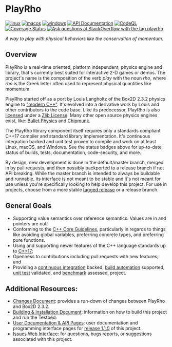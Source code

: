 <!--
  This is written for GitHub Flavored Markdown.
  See: https://github.github.com/gfm/
-->

# PlayRho

[![linux](https://github.com/louis-langholtz/PlayRho/actions/workflows/linux.yml/badge.svg)](https://github.com/louis-langholtz/PlayRho/actions/workflows/linux.yml)
[![macos](https://github.com/louis-langholtz/PlayRho/actions/workflows/macos.yml/badge.svg)](https://github.com/louis-langholtz/PlayRho/actions/workflows/macos.yml)
[![windows](https://github.com/louis-langholtz/PlayRho/actions/workflows/windows.yml/badge.svg)](https://github.com/louis-langholtz/PlayRho/actions/workflows/windows.yml)
[![API Documentation](https://github.com/louis-langholtz/PlayRho/actions/workflows/docs.yml/badge.svg)](https://github.com/louis-langholtz/PlayRho/actions/workflows/docs.yml)
[![CodeQL](https://github.com/louis-langholtz/PlayRho/actions/workflows/codeql.yml/badge.svg)](https://github.com/louis-langholtz/PlayRho/actions/workflows/codeql.yml)
[![Coverage Status](https://coveralls.io/repos/github/louis-langholtz/PlayRho/badge.svg?branch=master)](https://coveralls.io/github/louis-langholtz/PlayRho?branch=master)
[![Ask questions at StackOverflow with the tag playrho](https://img.shields.io/badge/stackoverflow-playrho-blue.svg)](https://stackoverflow.com/questions/tagged/playrho)

*A way to play with physical behaviors like the conservation of momentum.*

## Overview

PlayRho is a real-time oriented, platform independent, physics engine and library, that's currently best suited for interactive 2-D games or demos.
The project's name is the composition of the verb *play* with the noun *rho*, where
*rho* is the Greek letter often used to represent physical quantities like momentum.

PlayRho started off as a port by Louis Langholtz of the Box2D 2.3.2 physics engine to ["modern C++"](https://msdn.microsoft.com/en-us/library/hh279654.aspx).
It's evolved into a derivative work by Louis and other contributors to the code base.
Like its predecessor, PlayRho is also [licensed](LICENSE.txt) under a [Zlib License](https://opensource.org/licenses/Zlib).
Many other open source physics engines exist, like: [Bullet Physics](http://bulletphysics.org/) and [Chipmunk](https://chipmunk-physics.net).

The PlayRho library component itself requires only a standards compliant C++17 compiler and standard library implementation.
It's continuous integration backed and unit test proven to compile and work on at least Linux, macOS, and Windows.
See the status badges above for up-to-date status of builds, tests, documentation, code-security, and more.

By design, new development is done in the default/master branch, merged in by pull requests, and then possibly
backported to a release branch if not API breaking.
While the master branch is intended to always be buildable and runnable,
its interface is not meant to be stable and it's not meant for use unless you're specifically looking to help develop this project.
For use in projects,
choose from a more stable [tagged release](https://github.com/louis-langholtz/PlayRho/releases) or a release branch.

## General Goals

- Supporting value semantics over reference semantics. Values are in and pointers are out!
- Conforming to the [C++ Core Guidelines](https://github.com/isocpp/CppCoreGuidelines/blob/master/CppCoreGuidelines.md),
  particularly in regards to things like avoiding global variables,
  preferring concrete types, and preferring pure functions.
- Using and supporting newer features of the C++ language standards up to [C++17](https://en.wikipedia.org/wiki/C%2B%2B17);
- Openness to contributions including pull requests with new features; and
- Providing a [continuous integration](https://en.wikipedia.org/wiki/Continuous_integration)
  backed, [build automation](https://en.wikipedia.org/wiki/Build_automation) supported,
  [unit test](https://en.wikipedia.org/wiki/Unit_testing) validated, and [benchmark](https://en.wikipedia.org/wiki/Benchmark_(computing)) assessed, project.

## Additional Resources:

- [Changes Document](Changes.md):
  provides a run-down of changes between PlayRho and Box2D 2.3.2.
- [Building & Installation Document](INSTALL.md):
  information on how to build this project and run the Testbed.
- [User Documentation & API Pages](http://louis-langholtz.github.io/PlayRho/API/index.html): user documentation and programming interface pages for [release 1.1.0](https://github.com/louis-langholtz/PlayRho/tree/v1.1.0) of this project.
- [Issues Web Interface](https://github.com/louis-langholtz/PlayRho/issues):
  for questions, bugs reports, or suggestions associated with this project.

